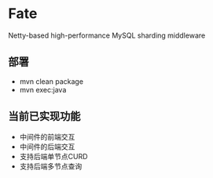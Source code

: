 # Fate
Netty-based high-performance MySQL sharding middleware

## 部署
* mvn clean package
* mvn exec:java

## 当前已实现功能
* 中间件的前端交互
* 中间件的后端交互
* 支持后端单节点CURD
* 支持后端多节点查询
